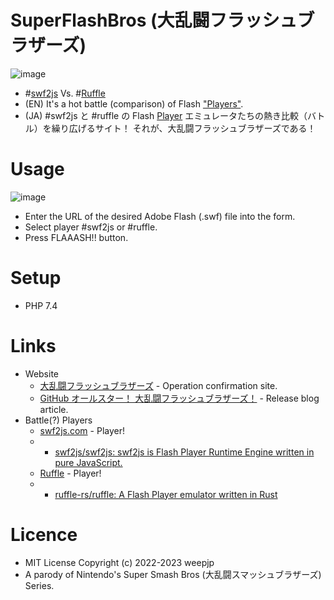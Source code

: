 # SuperFlashBros (大乱闘フラッシュブラザーズ)

![image](https://user-images.githubusercontent.com/3696720/213860994-09499cff-ff4c-4a80-b13f-47101d758465.png)

- #[swf2js](https://swf2js.com/) Vs. #[Ruffle](https://ruffle.rs/)
- (EN) It's a hot battle (comparison) of Flash <u>"Players"</u>.
- (JA) #swf2js と #ruffle の Flash <u>Player</u> エミュレータたちの熱き比較（バトル）を繰り広げるサイト！ それが、大乱闘フラッシュブラザーズである！

# Usage

![image](https://user-images.githubusercontent.com/3696720/213863045-58e99146-1b6a-4be1-a20c-2370e432e933.png)

- Enter the URL of the desired Adobe Flash (.swf) file into the form.
- Select player #swf2js or #ruffle.
- Press FLAAASH!! button.

# Setup

- PHP 7.4 


# Links

- Website
  - [大乱闘フラッシュブラザーズ](https://weep.jp/swf/) - Operation confirmation site.
  - [GitHub オールスター！ 大乱闘フラッシュブラザーズ！](https://www.weep.blog/2022/02/13.html) - Release blog article.
- Battle(?) Players
  - [swf2js.com](https://swf2js.com/) - Player!
  - - [swf2js/swf2js: swf2js is Flash Player Runtime Engine written in pure JavaScript. ](https://github.com/swf2js/swf2js)
  - [Ruffle](https://ruffle.rs/) - Player!
  - - [ruffle-rs/ruffle: A Flash Player emulator written in Rust](https://github.com/ruffle-rs/ruffle)

# Licence

- MIT License Copyright (c) 2022-2023 weepjp
- A parody of Nintendo's Super Smash Bros (大乱闘スマッシュブラザーズ) Series.

